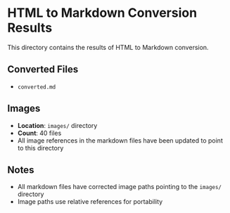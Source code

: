 # HTML to Markdown Conversion Results

This directory contains the results of HTML to Markdown conversion.

## Converted Files

- `converted.md`

## Images

- **Location**: `images/` directory
- **Count**: 40 files
- All image references in the markdown files have been updated to point to this directory

## Notes

- All markdown files have corrected image paths pointing to the `images/` directory
- Image paths use relative references for portability
